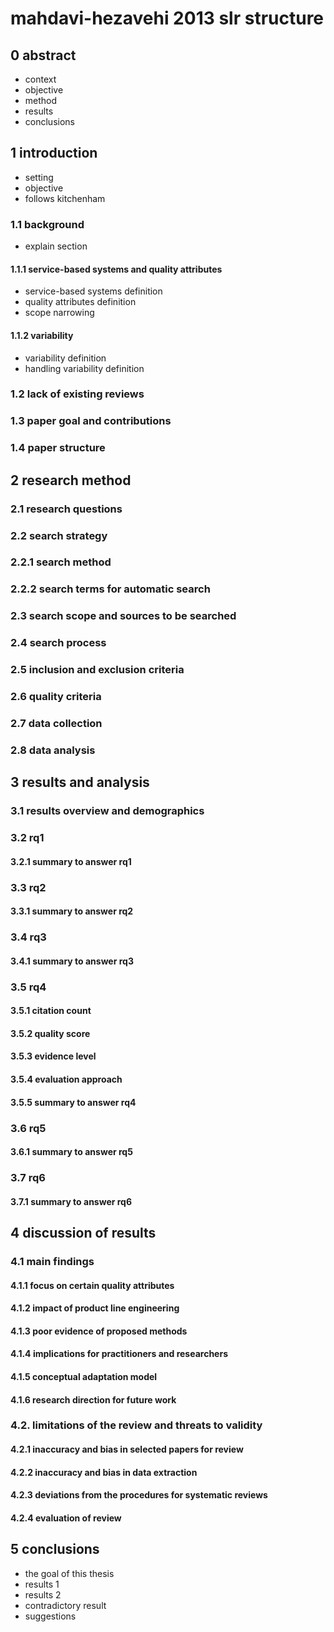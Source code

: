 # mahdavi-hezavehi 2013 slr structure
## 0 abstract
- context
- objective
- method
- results
- conclusions
## 1 introduction
- setting
- objective
- follows kitchenham
### 1.1 background
- explain section
#### 1.1.1 service-based systems and quality attributes
- service-based systems definition
- quality attributes definition
- scope narrowing
#### 1.1.2 variability
- variability definition
- handling variability definition
### 1.2 lack of existing reviews
### 1.3 paper goal and contributions
### 1.4 paper structure
## 2 research method
### 2.1 research questions
### 2.2 search strategy
### 2.2.1 search method
### 2.2.2 search terms for automatic search
### 2.3 search scope and sources to be searched
### 2.4 search process
### 2.5 inclusion and exclusion criteria
### 2.6 quality criteria
### 2.7 data collection
### 2.8 data analysis
## 3 results and analysis
### 3.1 results overview and demographics
### 3.2 rq1
#### 3.2.1 summary to answer rq1
### 3.3 rq2
#### 3.3.1 summary to answer rq2
### 3.4 rq3
#### 3.4.1 summary to answer rq3
### 3.5 rq4
#### 3.5.1 citation count
#### 3.5.2 quality score
#### 3.5.3 evidence level
#### 3.5.4 evaluation approach
#### 3.5.5 summary to answer rq4
### 3.6 rq5
#### 3.6.1 summary to answer rq5
### 3.7 rq6
#### 3.7.1 summary to answer rq6
## 4 discussion of results
### 4.1 main findings
#### 4.1.1 focus on certain quality attributes
#### 4.1.2 impact of product line engineering
#### 4.1.3 poor evidence of proposed methods
#### 4.1.4 implications for practitioners and researchers
#### 4.1.5 conceptual adaptation model
#### 4.1.6 research direction for future work
### 4.2. limitations of the review and threats to validity
#### 4.2.1 inaccuracy and bias in selected papers for review
#### 4.2.2 inaccuracy and bias in data extraction
#### 4.2.3 deviations from the procedures for systematic reviews
#### 4.2.4 evaluation of review
## 5 conclusions
- the goal of this thesis
- results 1
- results 2
- contradictory result
- suggestions